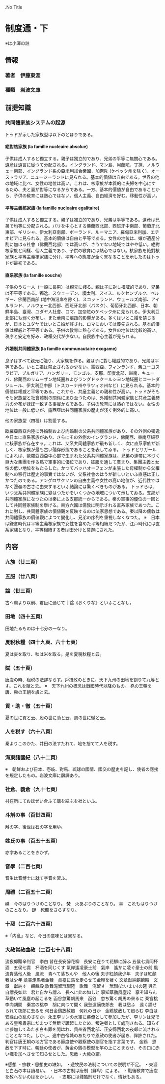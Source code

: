 ﻿.No Title
# 制度通・下
※は小澤の註
## 情報
### 著者　伊藤東涯
### 種類　岩波文庫

## 前提知識
### 共同體家族システムの起源
トッドが示した家族型は以下のとほりである。
#### 絶對核家族 (la famille nucleaire absolue)
子供は成人すると獨立する。親子は獨立的であり、兄弟の平等に無關心である。遺産は遺言に從つて分配される。イングランド、マン島、阿蘭陀、丁抹、ノルウェー南部、イングランド系の亞米利加合衆國、加奈陀 (ケベック州を除く)、オーストラリア、ニュージーランドに見られる。基本的價値は自由である。世界の他の地域に比べ、女性の地位は高い。これは、核家族が本質的に夫婦を中心にするため、夫と妻が對等になるからである。一方、基本的價値が自由であることから、子供の敎育には熱心ではない。個人主義、自由經濟を好む。移動性が高い。
#### 平等主義核家族 (la famille nucleaire egalitaire)
子供は成人すると獨立する。親子は獨立的であり、兄弟は平等である。遺産は兄弟で均等に分配される。パリを中心とする佛蘭西北部、西班牙中南部、葡萄牙北東部、ギリシャ、伊太利亞南部、ポーランド、ルーマニア、羅甸亞米利加、エチオピアに見られる。基本的價値は自由と平等である。女性の地位は、孃が遺産分割に加はる社會（佛蘭西北部）では高いが、さうでない地域ではやや低い。絶對核家族と同樣、個人主義であり、子供の敎育には熱心ではない。核家族を絶對核家族と平等主義核家族に分け、平等への態度が全く異なることを示したのはトッドが最初である。
#### 直系家族 (la famille souche)
子供のうち一人（一般に長男）は親元に殘る。親は子に對し權威的であり、兄弟は不平等である。獨逸、スウェーデン、墺太利、スイス、ルクセンブルク、ベルギー、佛蘭西南部 (地中海沿岸を除く)、スコットランド、ウェールズ南部、アイルランド、ノルウェー北西部、西班牙北部（バスク）、葡萄牙北西部、日本、朝鮮半島、臺灣、ユダヤ人社會、ロマ、加奈陀のケベック州に見られる。伊太利亞北部にも弱く分布し、また華南に痕蹟的影響がある。多くはいとこ婚を禁じるが、日本とユダヤではいとこ婚が許され、ロマにおいては優先される。基本的價値は權威と不平等である。子供の敎育に熱心である。女性の地位は比較的高い。秩序と安定を好み、政權交代が少ない。自民族中心主義が見られる。
#### 外婚制共同體家族 (la famille communautaire exogame)
息子はすべて親元に殘り、大家族を作る。親は子に對し權威的であり、兄弟は平等である。いとこ婚は禁止されるか少ない。露西亞、フィンランド、舊ユーゴスラビア、ブルガリア、ハンガリー、モンゴル、支那、印度北部、越南、キューバ、佛蘭西のリムーザン地域圈およびラングドック＝ルシヨン地域圈とコートダジュール、伊太利亞中部（トスカーナ州やラツィオ州など）に見られる。基本的價値は權威と平等である。これから、共産主義との親和性が高い。トッドがそもそも家族型と社會體制の關係に思ひ至つたのは、外婚制共同體家族と共産主義勢力の分布がほぼ一致する事實からである。子供の敎育には熱心ではない。女性の地位は一般に低いが、露西亞は共同體家族の歴史が淺く例外的に高い。

他の家族型（四種）は割愛する。

歐羅亞西亞内陸に外婚制および内婚制の父系共同體家族があり、その外側の獨逸や日本に直系家族があり、さらにその外側のイングランド、佛蘭西、東南亞細亞に核家族が存在する。これは、父系共同體家族が最も新しく、次に直系家族が新しく、核家族が最も古い殘存形態であることを表してゐる。
トッドとサガールによれば、歐羅亞西亞中心部で生まれた父系共同體家族は、兄弟の連帶に本づく巨大な集團を作る點で軍事的に優位であり、征服を通して廣まり、集團主義と女性の低い地位をもたらした。かつてバッハオーフェンが主張した母權制から父權制への移行は歴史的事實ではないが、父系社會のはうが新しいといふ直感は正しかつたのである。アングロサクソンの自由主義や女性の高い地位が、近代性ではなく邊疆の古さに由來するといふ結論には驚くべきものがある。
トッドらは、いつ父系共同體家族に變はつたかをいくつかの地域について示してゐる。支那が共同體家族になつたのは秦による支那統一からである。秦の軍事的優位の一因として共同體家族制を擧げる。東方六國は儒敎に明示される直系家族であつた。これに對し、共同體家族の價値觀を反映するのは法家思想である。秦以降の儒敎は共同體家族の價値觀によつて變化し、兄弟の序列を重視しなくなつた。
※　日本は鎌倉時代は平等主義核家族で女性を含めた平等相續だつたが、江戸時代には直系家族となり、平等相續する者は田分けと莫迦にされた。

## 内容
### 九族（廿三頁）
### 五服（廿八頁）
### 諡（丗三頁）
古へ周より以前、君臣に通じて｜諡《おくりな》といふことなし。
### 田地（四十五頁）
田地たるものは十七分の一なり。
### 夏税秋糧（四十九頁、六十七頁）
夏は麥を取り、秋は米を取る。是を夏税秋糧と云。
### 賦（五十頁）
唐虞の時、租税の法詳ならず。舜摂政のときに、天下九州の田地を割りて九等とす。これを賦と云。
※　天下九州の概念は戰國時代以降のもの。
堯の王朝を唐、舜の王朝を虞と云。
### 貢・助・徹（五十頁）
夏の世に貢と云、殷の世に助と云、周の世に徹と云。
### 人を税す（六十八頁）
秦よりこのかた、井田の法すたれて、地を捨てて人を税す。
### 海東諸國紀（八十二頁）
※　朝鮮および日本、壱岐、對馬、琉球の國情、國交の歴史を記し、使者の應接を規定したもの。岩波文庫に飜譯あり。
### 社倉、義倉（九十七頁）
村在所にておほぜい合ふて講を結ぶを社といふ。
### 斗斛の事（百丗四頁）
斛の字、後世は石の字を用ゆ。
### 姓氏の事（百五十五頁）
亦字あることをきかず。
### 音學（二百七頁）
音生は音博士に就て字音を習ふ。
### 周禮（二百五十二頁）
磔　今のはりつけのことなり。
焚　火あぶりのことなり。
辜　これもはりつけのことなり。
肆　死骸をさらすなり。
### 十惡（二百六十四頁）
※「内亂」など、今日の意味とは異なる。
### 大赦常赦曲赦（二百七十八頁）
流夜郞贈辛判官　李白
昔在長安醉花柳　長安に在りて花柳に醉ふ
五侯七貴同杯酒　五侯七貴　杯酒を同じくす
氣岸遙凌豪士前　氣岸　遙かに凌ぐ豪士の前
風流肯落他人後　風流　肯へて落ちんや　他人の後
夫子紅顏我少年　夫子は紅顏　我は少年
章臺走馬著金鞭　章臺に馬を走らせて金鞭を著く
文章獻納麒麟殿　文章　獻納す　麒麟殿
歌舞淹留玳瑁筵　歌舞　淹留す　玳瑁(たいまい)の筵
與君自謂長如此　君と自から謂ふ　長へに此の如しと
寧知草動風塵起　寧ぞ知らん草動いて風塵の起こるを
函谷忽驚胡馬來　函谷　忽ち驚く胡馬の來るに
秦宮桃李向胡開　秦宮の桃李　胡に向つて開く
我愁遠謫夜郞去　我は愁ふ　遠く謫せられて夜郞に去るを
何日金鷄放赦廻　何れの日か　金鶏放赦して廻らむ
李白は安祿山の亂のさなか、永王李リンの水軍に幕僚として參加したが、李リンは兄である皇帝肅宗にだまつて無斷で蹶起したため、叛逆者として處刑される。知らずに參加してゐた李白も罪を問はれ、貴州省西北部、正安縣西北の夜郞に流されることとなつた。しかし、途中白帝城のあたりで恩赦の使者が屆き、罪許された。
判官は唐王朝の地方官である節度使や觀察使の副官を指す言葉です。
金鷄　恩赦を下す時に、朝廷の使者が、黄金の鷄の模型を竿の上にとまらせ、その口に赤い幟を加へさせて知らせとした。恩赦・大赦の謂。

※感想
・宗教・思想史の缺如。
・遊牧民の法制についての説明が不足。
・東涯と白石の本は讀易い。
・日本の古制は唐制（鮮卑）による。
・戰後敎育で唐虞を敎へないのはをかしい。
・支那には殘酷刑だけでなく、情状もある。
